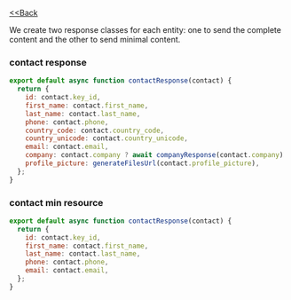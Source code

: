 [<<Back](../README.md)

We create two response classes for each entity: one to send the complete content and the other to send minimal content.
### contact response
```javascript
export default async function contactResponse(contact) {
  return {
    id: contact.key_id,
    first_name: contact.first_name,
    last_name: contact.last_name,
    phone: contact.phone,
    country_code: contact.country_code,
    country_unicode: contact.country_unicode,
    email: contact.email,
    company: contact.company ? await companyResponse(contact.company) : null,
    profile_picture: generateFilesUrl(contact.profile_picture),
  };
}
```

### contact min resource
```javascript
export default async function contactResponse(contact) {
  return {
    id: contact.key_id,
    first_name: contact.first_name,
    last_name: contact.last_name,
    phone: contact.phone,
    email: contact.email,
  };
}
```